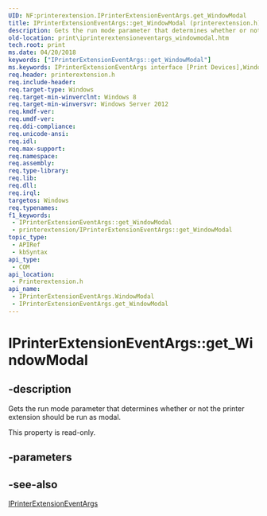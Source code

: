 ```yaml
---
UID: NF:printerextension.IPrinterExtensionEventArgs.get_WindowModal
title: IPrinterExtensionEventArgs::get_WindowModal (printerextension.h)
description: Gets the run mode parameter that determines whether or not the printer extension should be run as modal.
old-location: print\iprinterextensioneventargs_windowmodal.htm
tech.root: print
ms.date: 04/20/2018
keywords: ["IPrinterExtensionEventArgs::get_WindowModal"]
ms.keywords: IPrinterExtensionEventArgs interface [Print Devices],WindowModal property, IPrinterExtensionEventArgs.WindowModal, IPrinterExtensionEventArgs.get_WindowModal, IPrinterExtensionEventArgs::WindowModal, IPrinterExtensionEventArgs::get_WindowModal, WindowModal property [Print Devices], WindowModal property [Print Devices],IPrinterExtensionEventArgs interface, get_WindowModal, print.iprinterextensioneventargs_windowmodal, printerextension/IPrinterExtensionEventArgs::WindowModal, printerextension/IPrinterExtensionEventArgs::get_WindowModal
req.header: printerextension.h
req.include-header: 
req.target-type: Windows
req.target-min-winverclnt: Windows 8
req.target-min-winversvr: Windows Server 2012
req.kmdf-ver: 
req.umdf-ver: 
req.ddi-compliance: 
req.unicode-ansi: 
req.idl: 
req.max-support: 
req.namespace: 
req.assembly: 
req.type-library: 
req.lib: 
req.dll: 
req.irql: 
targetos: Windows
req.typenames: 
f1_keywords:
 - IPrinterExtensionEventArgs::get_WindowModal
 - printerextension/IPrinterExtensionEventArgs::get_WindowModal
topic_type:
 - APIRef
 - kbSyntax
api_type:
 - COM
api_location:
 - Printerextension.h
api_name:
 - IPrinterExtensionEventArgs.WindowModal
 - IPrinterExtensionEventArgs.get_WindowModal
---
```


# IPrinterExtensionEventArgs::get_WindowModal


## -description

Gets the run mode parameter that determines whether or not the printer extension should be run as modal.

This property is read-only.

## -parameters

## -see-also

<a href="/windows-hardware/drivers/ddi/printerextension/nn-printerextension-iprinterextensioneventargs">IPrinterExtensionEventArgs</a>
